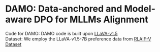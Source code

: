 # DAMO: Data-anchored and Model-aware DPO for MLLMs Alignment
Code for DAMO: DAMO code is built upon [LLaVA-v1.5](https://github.com/haotian-liu/LLaVA) <br>
Dataset: We employ the LLaVA-v1.5-7B preference data from [RLAIF-V Dataset](https://huggingface.co/datasets/openbmb/RLAIF-V-Dataset)
